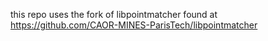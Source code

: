this repo uses the fork of libpointmatcher found at
https://github.com/CAOR-MINES-ParisTech/libpointmatcher


